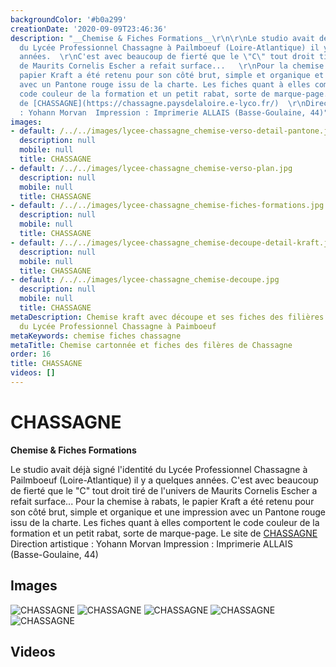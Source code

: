 ```yaml
---
backgroundColor: '#b0a299'
creationDate: '2020-09-09T23:46:36'
description: "__Chemise & Fiches Formations__\r\n\r\nLe studio avait déjà signé l'identité
  du Lycée Professionnel Chassagne à Pailmboeuf (Loire-Atlantique) il y a quelques
  années.  \r\nC'est avec beaucoup de fierté que le \"C\" tout droit tiré de l'univers
  de Maurits Cornelis Escher a refait surface...   \r\nPour la chemise à rabats, le
  papier Kraft a été retenu pour son côté brut, simple et organique et une impression
  avec un Pantone rouge issu de la charte. Les fiches quant à elles comportent le
  code couleur de la formation et un petit rabat, sorte de marque-page.  \r\nLe site
  de [CHASSAGNE](https://chassagne.paysdelaloire.e-lyco.fr/)  \r\nDirection artistique
  : Yohann Morvan  Impression : Imprimerie ALLAIS (Basse-Goulaine, 44)"
images:
- default: /../../images/lycee-chassagne_chemise-verso-detail-pantone.jpg
  description: null
  mobile: null
  title: CHASSAGNE
- default: /../../images/lycee-chassagne_chemise-verso-plan.jpg
  description: null
  mobile: null
  title: CHASSAGNE
- default: /../../images/lycee-chassagne_chemise-fiches-formations.jpg
  description: null
  mobile: null
  title: CHASSAGNE
- default: /../../images/lycee-chassagne_chemise-decoupe-detail-kraft.jpg
  description: null
  mobile: null
  title: CHASSAGNE
- default: /../../images/lycee-chassagne_chemise-decoupe.jpg
  description: null
  mobile: null
  title: CHASSAGNE
metaDescription: Chemise kraft avec découpe et ses fiches des filières de formations
  du Lycée Professionnel Chassagne à Paimboeuf
metaKeywords: chemise fiches chassagne
metaTitle: Chemise cartonnée et fiches des filères de Chassagne
order: 16
title: CHASSAGNE
videos: []
---
```


# CHASSAGNE

__Chemise & Fiches Formations__

Le studio avait déjà signé l'identité du Lycée Professionnel Chassagne à Pailmboeuf (Loire-Atlantique) il y a quelques années.
C'est avec beaucoup de fierté que le "C" tout droit tiré de l'univers de Maurits Cornelis Escher a refait surface...
Pour la chemise à rabats, le papier Kraft a été retenu pour son côté brut, simple et organique et une impression avec un Pantone rouge issu de la charte. Les fiches quant à elles comportent le code couleur de la formation et un petit rabat, sorte de marque-page.
Le site de [CHASSAGNE](https://chassagne.paysdelaloire.e-lyco.fr/)
Direction artistique : Yohann Morvan  Impression : Imprimerie ALLAIS (Basse-Goulaine, 44)

## Images

![CHASSAGNE](/../../images/lycee-chassagne_chemise-verso-detail-pantone.jpg)
![CHASSAGNE](/../../images/lycee-chassagne_chemise-verso-plan.jpg)
![CHASSAGNE](/../../images/lycee-chassagne_chemise-fiches-formations.jpg)
![CHASSAGNE](/../../images/lycee-chassagne_chemise-decoupe-detail-kraft.jpg)
![CHASSAGNE](/../../images/lycee-chassagne_chemise-decoupe.jpg)

## Videos
